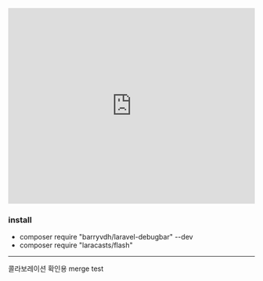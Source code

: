 <iframe width="100%" height="400" frameborder="0" scrolling="no" marginheight="0" marginwidth="0" src="https://www.google.co.uk/maps/place/Yeungjin+College/@35.8963134,128.6198624,17z/data=!3m1!4b1!4m5!3m4!1s0x3565e1bb3ae69edd:0x8aa4f6b999146d66!8m2!3d35.8963091!4d128.6220511?hl=ko"></iframe>

### install

-   composer require "barryvdh/laravel-debugbar" --dev
-   composer require "laracasts/flash"

---

콜라보레이션 확인용 
merge test
